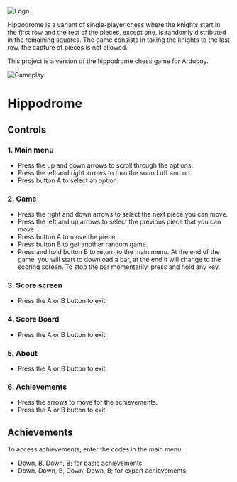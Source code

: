 ![Logo](title2.png)

Hippodrome is a variant of single-player chess where the knights start in the first row and the rest of the pieces, except one, is randomly distributed in the remaining squares.
The game consists in taking the knights to the last row, the capture of pieces is not allowed.

This project is a version of the hippodrome chess game for Arduboy.

![Gameplay](game.gif)

# Hippodrome
## Controls
### 1. Main menu
- Press the up and down arrows to scroll through the options.
- Press the left and right arrows to turn the sound off and on.
- Press button A to select an option.

### 2. Game
- Press the right and down arrows to select the next piece you can move.
- Press the left and up arrows to select the previous piece that you can move.
- Press button A to move the piece.
- Press button B to get another random game.
- Press and hold button B to return to the main menu.
At the end of the game, you will start to download a bar, at the end it will change to the scoring screen. To stop the bar momentarily, press and hold any key.

### 3. Score screen
- Press the A or B button to exit.

### 4. Score Board
- Press the A or B button to exit.

### 5. About
- Press the A or B button to exit.

### 6. Achievements
- Press the arrows to move for the achievements.
- Press the A or B button to exit.

## Achievements
To access achievements, enter the codes in the main menu:
- Down, B, Down, B; for basic achievements.
- Down, Down, B, Down, Down, B; for expert achievements.
